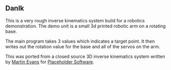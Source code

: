 ## DanIk

This is a very rough inverse kinematics system build for a robotics demonstration. The demo unit is a small 3d printed robotic arm on a rotating base.

The main program takes 3 values which indicates a target point. It then writes out the rotation value for the base and all of the servos on the arm.

This was ported from a closed source 3D inverse kinematics system written by [Martin Evans](martindevans.me) for [Placeholder Software](placeholder-software.co.uk).